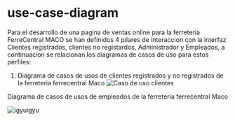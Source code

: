 # use-case-diagram
 Para el desarrollo de una pagina de ventas online para la ferreteria FerreCentral MACO se han definidos 4 pilares de interaccion con la interfaz Clientes registrados, clientes no registardos, Administrador y Empleados, a continuacion se relacionan los diagramas de casos de uso para estos perfiles:
 
1. Diagrama de casos de usos de clientes registrados y no registrados de la ferreteria ferrecentral Maco
![Caso de uso clientes](https://user-images.githubusercontent.com/111692072/201538579-07200632-cc7c-4ce4-a130-a2ff5b8fff20.png)

 Diagrama de casos de usos de empleados de la ferreteria ferrecentral Maco
 
 
![igyuigyu](https://user-images.githubusercontent.com/111690017/201540727-d32642c7-bc18-44cf-a338-8c1afea782bb.png)
